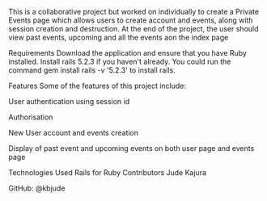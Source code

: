 This is a collaborative project but worked on individually to create a Private Events page which allows users to create account and events, along with session creation and destruction. At the end of the project, the user should view past events, upcoming and all the events aon the index page

Requirements
Download the application and ensure that you have Ruby installed.
Install rails 5.2.3 if you haven't already. You could run the command gem install rails -v '5.2.3' to install rails.

Features
Some of the features of this project include:

User authentication using session id

Authorisation

New User account and events creation

Display of past event and upcoming events on both user page and events page

Technologies Used
Rails for Ruby
Contributors
Jude Kajura

GitHub: @kbjude
